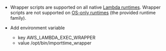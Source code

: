 - Wrapper scripts are supported on all native [Lambda runtimes](https://docs.aws.amazon.com/lambda/latest/dg/lambda-runtimes.html). Wrapper scripts are not supported on [OS-only runtimes](https://docs.aws.amazon.com/lambda/latest/dg/runtimes-provided.html) (the provided runtime family).

- Add environment variable
  - key
    AWS_LAMBDA_EXEC_WRAPPER
  - value
    /opt/bin/importtime_wrapper
